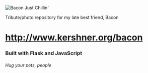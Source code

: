 ![Bacon Just Chillin'](https://s3.us-east-2.amazonaws.com/baconthedog/DeliriousHatefulEkaltadeta.gif)

Tribute/photo repository for my late best friend, Bacon

# http://www.kershner.org/bacon

### Built with Flask and JavaScript

###### Hug your pets, people
